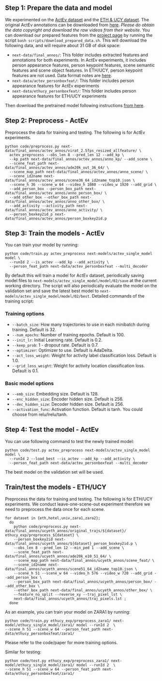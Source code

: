 
## Step 1: Prepare the data and model
We experimented on the [ActEv dataset](https://actev.nist.gov) and
the [ETH & UCY dataset](https://graphics.cs.ucy.ac.cy/research/downloads/crowd-data).
The original ActEv annotations can be downloaded from [here](https://next.cs.cmu.edu/data/actev-v1-drop4-yaml.tgz).
*Please do obtain the data copyright and download the raw videos from their website.*
You can download our prepared features from the [project page](next.cs.cmu.edu)
by running the script `bash scripts/download_prepared_data.sh`.
This will download the following data, and will require
about 31 GB of disk space:

- `next-data/final_annos/`: This folder includes extracted features and
annotations for both experiments. In ActEv experiments, it includes
person appearance features, person keypoint features, scene semantic
features and scene object features. In ETH/UCY, person keypoint features
are not used. Data format notes are [here](NOTES.md#prepared-data).
- `next-data/actev_personboxfeat/`: This folder includes person appearance
features for ActEv experiments
- `next-data/ethucy_personboxfeat/`: This folder includes person appearance
features for ETH/UCY experiments

Then download the pretrained model following instructions
[from here](README.md#pretrained-models). 

## Step 2: Preprocess - ActEv
Preprocess the data for training and testing.
The following is for ActEv experiments.

```
python code/preprocess.py next-data/final_annos/actev_annos/virat_2.5fps_resized_allfeature/ \
  actev_preprocess --obs_len 8 --pred_len 12 --add_kp \
  --kp_path next-data/final_annos/actev_annos/anno_kp/ --add_scene \
  --scene_feat_path next-data/final_annos/actev_annos/ade20k_out_36_64/ \
  --scene_map_path next-data/final_annos/actev_annos/anno_scene/ \
  --scene_id2name next-data/final_annos/actev_annos/scene36_64_id2name_top10.json \
  --scene_h 36 --scene_w 64 --video_h 1080 --video_w 1920 --add_grid \
  --add_person_box --person_box_path next-data/final_annos/actev_annos/anno_person_box/ \
  --add_other_box --other_box_path next-data/final_annos/actev_annos/anno_other_box/ \
  --add_activity --activity_path next-data/final_annos/actev_annos/anno_activity/ \
  --person_boxkey2id_p next-data/final_annos/actev_annos/person_boxkey2id.p
```

## Step 3: Train the models - ActEv
You can train your model by running:

```
python code/train.py actev_preprocess next-models/actev_single_model model \
  --runId 2 --is_actev --add_kp --add_activity \
  --person_feat_path next-data/actev_personboxfeat --multi_decoder
```
By default this will train a model for ActEv dataset, periodically saving model
files to `next-models/actev_single_model/model/02/save` at the current working
directory. The script will also periodically evaluate the model on the
validation set and save the latest best model to
`next-models/actev_single_model/model/02/best`.
Detailed commands of the training script:

### Training options

- `--batch_size`: How many trajectories to use in each minibatch during training.
Default is 32.
- `--num_epochs`: Number of training epochs. Default is 100.
- `--init_lr`: Initial Learning rate. Default is 0.2.
- `--keep_prob`: 1 - dropout rate. Default is 0.7.
- `--optimizer`: Optimizer to use. Default is AdaDelta.
- `--act_loss_weight`: Weight for activity label classification loss.
Default is 1.0.
- `--grid_loss_weight`: Weight for activity location classification loss.
Default is 0.1.

###  Basic model options

- `--emb_size`: Embedding size. Default is 128.
- `--enc_hidden_size`: Encoder hidden size. Default is 256.
- `--dec_hidden_size`: Decoder hidden size. Default is 256.
- `--activation_func`: Activation function. Default is tanh.
You could choose from relu/lrelu/tanh.

## Step 4: Test the model - ActEv
You can use following command to test the newly trained model:

```
python code/test.py actev_preprocess next-models/actev_single_model model \
  --runId 2 --load_best --is_actev --add_kp --add_activity \
  --person_feat_path next-data/actev_personboxfeat --multi_decoder
```
The best model on the validation set will be used.

## Train/test the models - ETH/UCY
Preprocess the data for training and testing. The following is for ETH/UCY
experiments. We conduct leave-one-scene-out experiment therefore we need to
preprocess the data once for each scene.

```
for dataset in {eth,hotel,univ,zara1,zara2};
  do
    python code/preprocess.py next-data/final_annos/ucyeth_annos/original_trajs/${dataset}/ ethucy_exp/preprocess_${dataset} \
    --person_boxkey2id next-data/final_annos/ucyeth_annos/${dataset}_person_boxkey2id.p \
    --obs_len 8 --pred_len 12 --min_ped 1 --add_scene \
    --scene_feat_path next-data/final_annos/ucyeth_annos/ade20k_e10_51_64/ \
    --scene_map_path next-data/final_annos/ucyeth_annos/scene_feat/ \
    --scene_id2name next-data/final_annos/ucyeth_annos/scene51_64_id2name_top10.json \
    --scene_h 51 --scene_w 64 --video_h 576 --video_w 720 --add_grid --add_person_box \
    --person_box_path next-data/final_annos/ucyeth_annos/person_box/ --add_other_box \
    --other_box_path next-data/final_annos/ucyeth_annos/other_box/ \
    --feature_no_split --reverse_xy --traj_pixel_lst \
    next-data/final_annos/ucyeth_annos/traj_pixels.lst ;
  done
```

As an example, you can train your model on ZARA1 by running:
```
python code/train.py ethucy_exp/preprocess_zara1/ next-model/ethucy_single_model/zara1/ model --runId 2  \
--scene_h 51 --scene_w 64 --person_feat_path next-data/ethucy_personboxfeat/zara1/
```
Please refer to the code/paper for more training options.

Similar for testing:
```
python code/test.py ethucy_exp/preprocess_zara1/ next-model/ethucy_single_model/zara1/ model --runId 2  \
--scene_h 51 --scene_w 64 --person_feat_path next-data/ethucy_personboxfeat/zara1/
```
